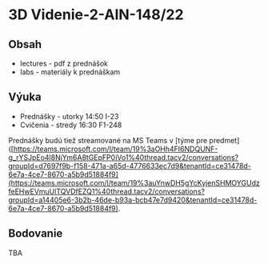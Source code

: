 # 3D Videnie-2-AIN-148/22

## Obsah

* lectures - pdf z prednášok
* labs - materiály k prednáškam

## Výuka

* Prednášky - utorky 14:50 I-23
* Cvičenia - stredy 16:30 F1-248

Prednášky budú tiež streamované na MS Teams v [týme pre predmet]([https://teams.microsoft.com/l/team/19%3aOHh4FI6NDQUNF-g_rYSJpEo4l8NjYm6A8tGEpFP0iVo1%40thread.tacv2/conversations?groupId=d7697f9b-f158-471a-a65d-4776633ec7d9&tenantId=ce31478d-6e7a-4ce7-8670-a5b9d51884f9](https://teams.microsoft.com/l/team/19%3auYnwDH5gYcKyjenSHMOYGUdzfeEHwEVmuUlTQVDfEZQ1%40thread.tacv2/conversations?groupId=a14405e6-3b2b-46de-b93a-bcb47e7d9420&tenantId=ce31478d-6e7a-4ce7-8670-a5b9d51884f9).

## Bodovanie

TBA
